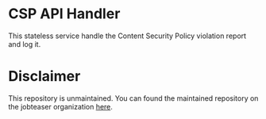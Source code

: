 # CSP API Handler

This stateless service handle the Content Security Policy violation report and log it.

# Disclaimer

This repository is unmaintained.
You can found the maintained repository on the jobteaser organization [here](https://github.com/jobteaser/csp-handler).
